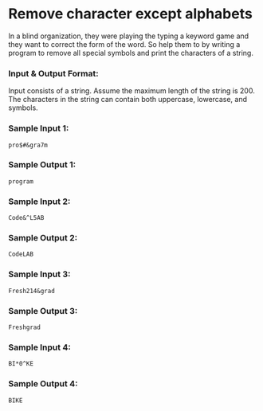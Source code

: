 # Remove character except alphabets

In a blind organization, they were playing the typing a keyword game and they want to correct the form of the word. So help them to by writing a program to remove all special symbols and print the characters of a string.

### Input & Output Format:

Input consists of a string. Assume the maximum length of the string is 200. The characters in the string can contain both uppercase, lowercase, and symbols.

### Sample Input 1:

```
pro$#&gra7m
```

### Sample Output 1:

```
program
```

### Sample Input 2:

```
Code&^L5AB
```

### Sample Output 2:

```
CodeLAB
```

### Sample Input 3:

```
Fresh214&grad
```

### Sample Output 3:

```
Freshgrad
```

### Sample Input 4:

```
BI*0^KE
```

### Sample Output 4:

```
BIKE
```
